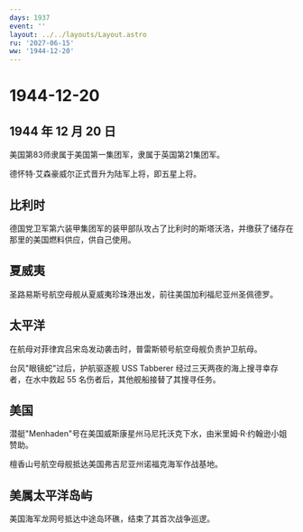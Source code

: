 ```yaml
---
days: 1937
event: ''
layout: ../../layouts/Layout.astro
ru: '2027-06-15'
ww: '1944-12-20'
---
```


# 1944-12-20

## 1944 年 12 月 20 日

美国第83师隶属于美国第一集团军，隶属于英国第21集团军。

德怀特·艾森豪威尔正式晋升为陆军上将，即五星上将。

## 比利时

德国党卫军第六装甲集团军的装甲部队攻占了比利时的斯塔沃洛，并缴获了储存在那里的美国燃料供应，供自己使用。

## 夏威夷

圣路易斯号航空母舰从夏威夷珍珠港出发，前往美国加利福尼亚州圣佩德罗。

## 太平洋

在航母对菲律宾吕宋岛发动袭击时，普雷斯顿号航空母舰负责护卫航母。

台风"眼镜蛇"过后，护航驱逐舰 USS Tabberer
经过三天两夜的海上搜寻幸存者，在水中救起 55
名伤者后，其他舰船接替了其搜寻任务。

## 美国

潜艇"Menhaden"号在美国威斯康星州马尼托沃克下水，由米里姆·R·约翰逊小姐赞助。

檀香山号航空母舰抵达美国弗吉尼亚州诺福克海军作战基地。

## 美属太平洋岛屿

美国海军龙网号抵达中途岛环礁，结束了其首次战争巡逻。